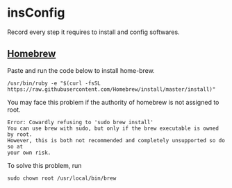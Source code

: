 # insConfig
Record every step it requires to install and config softwares.

## [Homebrew](http://brew.sh/)

Paste and run the code below to install home-brew.

```shell
/usr/bin/ruby -e "$(curl -fsSL https://raw.githubusercontent.com/Homebrew/install/master/install)"
```

You may face this problem if the authority of homebrew is not assigned to root.

```shell
Error: Cowardly refusing to 'sudo brew install'
You can use brew with sudo, but only if the brew executable is owned by root.
However, this is both not recommended and completely unsupported so do so at
your own risk.
```

To solve this problem, run

```shell
sudo chown root /usr/local/bin/brew
```



